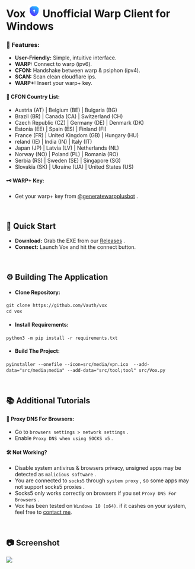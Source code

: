 
<h1>
  Vox <a href="#Favicon"><img src="https://raw.githubusercontent.com/Vauth/vox/main/src/media/vpn.png" width="33px"></a> Unofficial Warp Client for Windows
</h1>

### 🔎 Features:
- **User-Friendly:** Simple, intuitive interface.
- **WARP:** Connect to warp (ipv6).
- **CFON:** Handshake between warp & psiphon (ipv4).
- **SCAN:** Scan clean cloudflare ips.
- **WARP+:** Insert your warp+ key.

#### 🔗 CFON Country List:

- Austria (AT) | Belgium (BE) | Bulgaria (BG)
- Brazil (BR) | Canada (CA) | Switzerland (CH)
- Czech Republic (CZ) | Germany (DE) | Denmark (DK)
- Estonia (EE) | Spain (ES) | Finland (FI)
- France (FR) | United Kingdom (GB) | Hungary (HU)
- reland (IE) | India (IN) | Italy (IT)
- Japan (JP) | Latvia (LV) | Netherlands (NL)
- Norway (NO) | Poland (PL) | Romania (RO)
- Serbia (RS) | Sweden (SE) | Singapore (SG)
- Slovakia (SK) | Ukraine (UA) | United States (US)


#### 🗝 WARP+ Key:
- Get your warp+ key from [@generatewarpplusbot](https://t.me/generatewarpplusbot) .

</br>

## 🚀 Quick Start
- **Download:** Grab the EXE from our [Releases](https://github.com/Vauth/vox/releases) .
- **Connect:** Launch Vox and hit the connect button.

</br>

## ⚙️ Building The Application
- #### Clone Repository:
```shell
git clone https://github.com/Vauth/vox
cd vox
```

- #### Install Requirements:
```shell
python3 -m pip install -r requirements.txt
```

- #### Build The Project:
```shell
pyinstaller --onefile --icon=src/media/vpn.ico  --add-data="src/media;media" --add-data="src/tool;tool" src/Vox.py
```

</br>

## 📚 Additional Tutorials
#### 📌 Proxy DNS For Browsers:
- Go to `browsers settings > network settings` .
- Enable `Proxy DNS when using SOCKS v5` .

#### 🛠 Not Working?
- Disable system antivirus & browsers privacy, unsigned apps may be detected as `malicious software` .
- You are connected to `socks5` through `system proxy` , so some apps may not support socks5 proxies .
- Socks5 only works correctly on browsers if you set `Proxy DNS For Browsers` .
- Vox has been tested on `Windows 10 (x64)`. if it cashes on your system, feel free to [contact me](https://feelded.t.me).

</br>

## 📷 Screenshot

<a href="#Screenshot"><img src="https://i.ibb.co/KmnfdCw/5975e06f697a.png" width="400px"></a>
